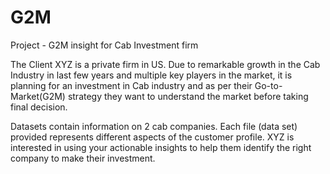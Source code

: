 # G2M
Project - G2M insight for Cab Investment firm

The Client XYZ is a private firm in US. Due to remarkable growth in the Cab Industry in last few years and multiple key players in the market, it is planning for an investment in Cab industry and as per their Go-to-Market(G2M) strategy they want to understand the market before taking final decision.

Datasets contain information on 2 cab companies. Each file (data set) provided represents different aspects of the customer profile. XYZ is interested in using your actionable insights to help them identify the right company to make their investment.
